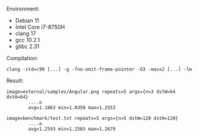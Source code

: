 Environment:

 - Debian 11
 - Intel Core i7-8750H
 - clang 17
 - gcc 10.2.1
 - glibc 2.31

Compilation:

`clang -std=c99 [...] -g -fno-omit-frame-pointer -O3 -mavx2 [...] -lm`

Result:

```
image=external/samples/Angular.png repeats=5 args={n=3 dstW=64 dstH=64}
        ....o
        avg=1.1863 min=1.0350 max=1.2553

image=benchmark/test.txt repeats=5 args={n=5 dstW=120 dstH=120}
        ....o
        avg=1.2593 min=1.2565 max=1.2679
```
